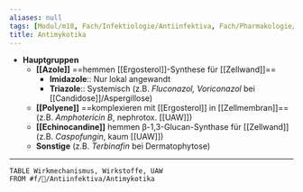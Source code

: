 ```yaml
---
aliases: null
tags: [Modul/m18, Fach/Infektiologie/Antiinfektiva, Fach/Pharmakologie/Medikament/Übergruppe]
title: Antimykotika
---
```

- **Hauptgruppen**
	- **[[Azole]]** ==hemmen [[Ergosterol]]-Synthese für [[Zellwand]]==
		- **Imidazole**:: Nur lokal angewandt
		- **Triazole**:: Systemisch (z.B. *Fluconazol, Voriconazol* bei [[Candidose]]/Aspergillose)
	- **[[Polyene]]** ==komplexieren mit [[Ergosterol]] in [[Zellmembran]]== (z.B. *Amphotericin B*, nephrotox. [[UAW]])
	- **[[Echinocandine]]** hemmen β-1,3-Glucan-Synthase für [[Zellwand]] (z.B. *Caspofungin*, kaum [[UAW]])
	- **Sonstige** (z.B. *Terbinafin* bei Dermatophytose)
---
```dataview
TABLE Wirkmechanismus, Wirkstoffe, UAW
FROM #f/🦠/Antiinfektiva/Antimykotika 
```